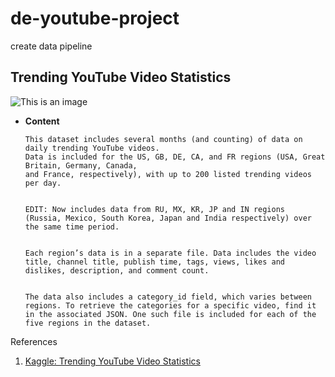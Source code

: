 # de-youtube-project

create data pipeline 

## Trending YouTube Video Statistics

![This is an image](https://cdn.marketingoops.com/wp-content/uploads/2018/10/youtube-logo.png.webp)

 *  **Content**

    
        This dataset includes several months (and counting) of data on daily trending YouTube videos. 
        Data is included for the US, GB, DE, CA, and FR regions (USA, Great Britain, Germany, Canada, 
        and France, respectively), with up to 200 listed trending videos per day.


        EDIT: Now includes data from RU, MX, KR, JP and IN regions 
        (Russia, Mexico, South Korea, Japan and India respectively) over the same time period.


        Each region’s data is in a separate file. Data includes the video title, channel title, publish time, tags, views, likes and dislikes, description, and comment count.


        The data also includes a category_id field, which varies between regions. To retrieve the categories for a specific video, find it in the associated JSON. One such file is included for each of the five regions in the dataset.





References

1. [Kaggle: Trending YouTube Video Statistics](https://www.kaggle.com/datasets/datasnaek/youtube-new)
